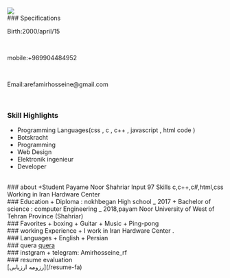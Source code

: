 <br>
<img src="http://s16.picofile.com/file/8413033750/%D8%B9%DA%A9%D8%B3.jpg">
<br>
### Specifications

<br>
<p>
  Birth:2000/april/15
  </p>
  <br>
  <p>
  mobile:+989904484952
  </p>
  <br>
  <p>
  Email:arefamirhosseine@gmail.com
  </p>
  <br>


### Skill Highlights
+ Programming Languages(css , c , c++ , javascript , html code  )
+ Botskracht
+ Programming
+ Web Design
+ Elektronik ingenieur
+ Developer
<br>
### about
+Student Payame Noor Shahriar Input 97 Skills c,c++,c#,html,css Working in Iran Hardware Center
<br>
### Education
+ Diploma : nokhbegan High school
_ 2017
+ Bachelor of science : computer Engineering
_ 2018,payam Noor University of West of Tehran Province (Shahriar)
<br>
### Favorites
+ boxing
+ Guitar
+ Music
+ Ping-pong
<br>
### working Experience
+ I work in Iran Hardware Center .
<br>
### Languages
+ English
+ Persian
<br>
### quera
<a href="https://quera.ir/profile/amir054">quera</a>
<br>
### instgram
+ telegram: Amirhosseine_rf
<br>
### resume evaluation
<br>
[رزومه ارزیابی](/resume-fa)
